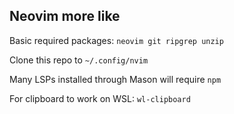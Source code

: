 ## Neovim more like

Basic required packages: `neovim git ripgrep unzip`

Clone this repo to `~/.config/nvim`

Many LSPs installed through Mason will require `npm`

For clipboard to work on WSL: `wl-clipboard`
